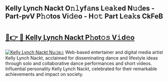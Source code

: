 ## Kelly Lynch Nackt O𝚗𝚕yf𝚊ns L𝚎a𝚔ed N𝚞𝚍es - Part-pvV P𝚑𝚘tos Vi𝚍𝚎o - H𝚘𝚝 Part L𝚎a𝚔s CkFeB

# <h2><a href="http://kfd1dz.oniu.top/?m=Kelly+Lynch+Nackt">🔗👉 🔴 Kelly Lynch Nackt P𝚑ot𝚘𝚜 V𝚒d𝚎o</a></h2>

[![Kelly Lynch Nackt Nu𝚍e𝚜](https://i.imgur.com/0qMVB7G.gif)](http://kfd1dz.oniu.top/?m=Kelly+Lynch+Nackt)
Web-based entertainer and digital media artist Kelly Lynch Nackt, acclaimed for disseminating dance and lifestyle ideas through solo and collaborative dance performances and short videos. Influential personality Kelly Lynch Nackt, celebrated for their remarkable achievements and impact on society.  
